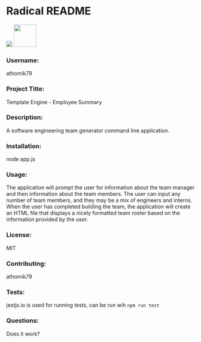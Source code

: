 # Radical README

<img src="https://img.shields.io/badge/License-MIT-yellow.svg">

<img src="https://avatars.githubusercontent.com/u/55367871?" height="60px" width="60px">

### Username:

athomik79

### Project Title:

Template Engine - Employee Summary

### Description:

A software engineering team generator command line application.

### Installation:

node app.js

### Usage:

The application will prompt the user for information about the team manager and then information about the team members. The user can input any number of team members, and they may be a mix of engineers and interns. When the user has completed building the team, the application will create an HTML file that displays a nicely formatted team roster based on the information provided by the user.

### License:

MIT

### Contributing:

athomik79

### Tests:

jestjs.io is used for running tests, can be run wih `npm run test`

### Questions:

Does it work?

